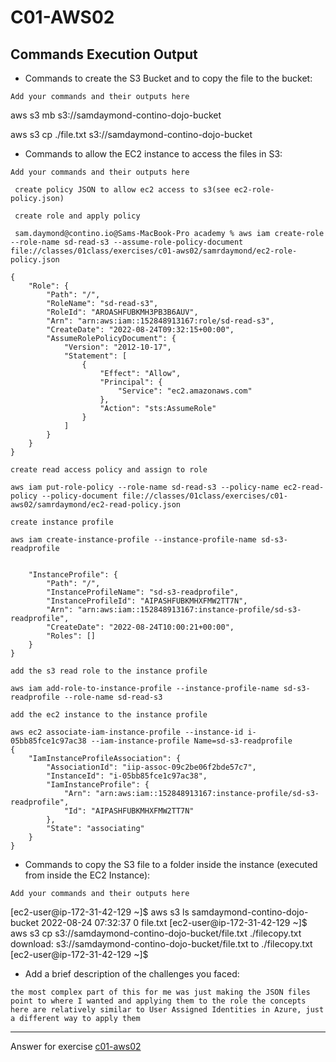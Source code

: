 # C01-AWS02

## Commands Execution Output

- Commands to create the S3 Bucket and to copy the file to the bucket:
```
Add your commands and their outputs here
```

aws s3 mb s3://samdaymond-contino-dojo-bucket

aws s3 cp ./file.txt s3://samdaymond-contino-dojo-bucket



- Commands to allow the EC2 instance to access the files in S3:
```
Add your commands and their outputs here

 create policy JSON to allow ec2 access to s3(see ec2-role-policy.json)

 create role and apply policy

 sam.daymond@contino.io@Sams-MacBook-Pro academy % aws iam create-role --role-name sd-read-s3 --assume-role-policy-document file://classes/01class/exercises/c01-aws02/samrdaymond/ec2-role-policy.json

{
    "Role": {
        "Path": "/",
        "RoleName": "sd-read-s3",
        "RoleId": "AROASHFUBKMH3PB3B6AUV",
        "Arn": "arn:aws:iam::152848913167:role/sd-read-s3",
        "CreateDate": "2022-08-24T09:32:15+00:00",
        "AssumeRolePolicyDocument": {
            "Version": "2012-10-17",
            "Statement": [
                {
                    "Effect": "Allow",
                    "Principal": {
                        "Service": "ec2.amazonaws.com"
                    },
                    "Action": "sts:AssumeRole"
                }
            ]
        }
    }
}

create read access policy and assign to role

aws iam put-role-policy --role-name sd-read-s3 --policy-name ec2-read-policy --policy-document file://classes/01class/exercises/c01-aws02/samrdaymond/ec2-read-policy.json

create instance profile 

aws iam create-instance-profile --instance-profile-name sd-s3-readprofile 


    "InstanceProfile": {
        "Path": "/",
        "InstanceProfileName": "sd-s3-readprofile",
        "InstanceProfileId": "AIPASHFUBKMHXFMW2TT7N",
        "Arn": "arn:aws:iam::152848913167:instance-profile/sd-s3-readprofile",
        "CreateDate": "2022-08-24T10:00:21+00:00",
        "Roles": []
    }
}

add the s3 read role to the instance profile

aws iam add-role-to-instance-profile --instance-profile-name sd-s3-readprofile --role-name sd-read-s3

add the ec2 instance to the instance profile

aws ec2 associate-iam-instance-profile --instance-id i-05bb85fce1c97ac38 --iam-instance-profile Name=sd-s3-readprofile
{
    "IamInstanceProfileAssociation": {
        "AssociationId": "iip-assoc-09c2be06f2bde57c7",
        "InstanceId": "i-05bb85fce1c97ac38",
        "IamInstanceProfile": {
            "Arn": "arn:aws:iam::152848913167:instance-profile/sd-s3-readprofile",
            "Id": "AIPASHFUBKMHXFMW2TT7N"
        },
        "State": "associating"
    }
}

```

- Commands to copy the S3 file to a folder inside the instance (executed from inside the EC2 Instance):
```
Add your commands and their outputs here
```

[ec2-user@ip-172-31-42-129 ~]$ aws s3 ls samdaymond-contino-dojo-bucket
2022-08-24 07:32:37          0 file.txt
[ec2-user@ip-172-31-42-129 ~]$ aws s3 cp s3://samdaymond-contino-dojo-bucket/file.txt ./filecopy.txt
download: s3://samdaymond-contino-dojo-bucket/file.txt to ./filecopy.txt
[ec2-user@ip-172-31-42-129 ~]$ 


- Add a brief description of the challenges you faced:
```
the most complex part of this for me was just making the JSON files point to where I wanted and applying them to the role the concepts here are relatively similar to User Assigned Identities in Azure, just a different way to apply them
```

<!-- Don't change anything below this point-->
<!-- Before committing, remove both commented lines--> 
***
Answer for exercise [c01-aws02](https://github.com/devopsacademyau/academy/blob/635775538e8ad7793b305f48064b09e23c626fb7/classes/01class/exercises/c01-aws02/README.md)